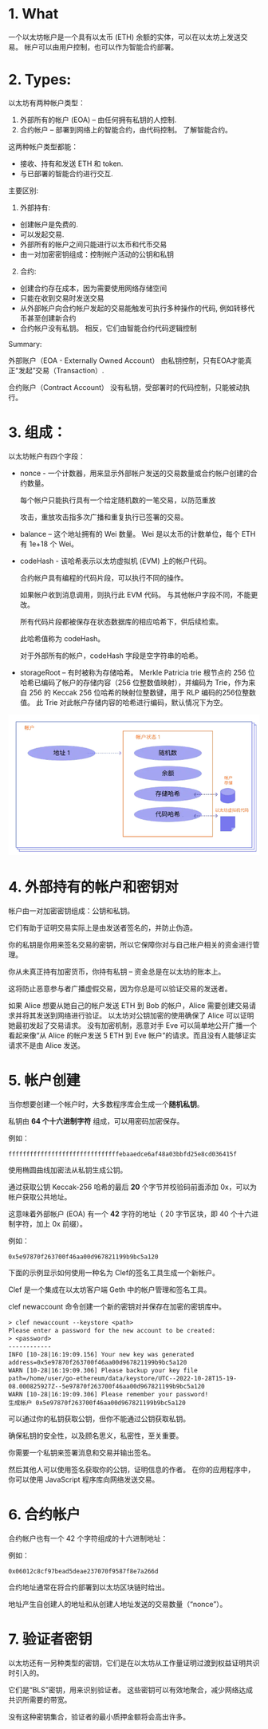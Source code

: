 # 1. What

一个以太坊帐户是一个具有以太币 (ETH) 余额的实体，可以在以太坊上发送交易。 帐户可以由用户控制，也可以作为智能合约部署。

# 2. Types:

以太坊有两种帐户类型：

1. 外部所有的帐户 (EOA) – 由任何拥有私钥的人控制.
2. 合约帐户 – 部署到网络上的智能合约，由代码控制。 了解智能合约。

这两种帐户类型都能：
- 接收、持有和发送 ETH 和 token.
- 与已部署的智能合约进行交互.

主要区别:

1. 外部持有:
- 创建帐户是免费的.
- 可以发起交易.
- 外部所有的帐户之间只能进行以太币和代币交易
- 由一对加密密钥组成：控制帐户活动的公钥和私钥

2. 合约:
- 创建合约存在成本，因为需要使用网络存储空间
- 只能在收到交易时发送交易
- 从外部帐户向合约帐户发起的交易能触发可执行多种操作的代码, 例如转移代币甚至创建新合约
- 合约帐户没有私钥。 相反，它们由智能合约代码逻辑控制

Summary:

外部账户（EOA - Externally Owned Account）	由私钥控制，只有EOA才能真正“发起”交易（Transaction）.

合约账户（Contract Account）	没有私钥，受部署时的代码控制，只能被动执行。


# 3. 组成：

以太坊帐户有四个字段：

- nonce - 一个计数器，用来显示外部帐户发送的交易数量或合约帐户创建的合约数量。 
  
    每个帐户只能执行具有一个给定随机数的一笔交易，以防范重放
    
    攻击，重放攻击指多次广播和重复执行已签署的交易。

- balance – 这个地址拥有的 Wei 数量。 
    Wei 是以太币的计数单位，每个 ETH 有 1e+18 个 Wei。

- codeHash - 该哈希表示以太坊虚拟机 (EVM) 上的帐户代码。 
    
    合约帐户具有编程的代码片段，可以执行不同的操作。

    如果帐户收到消息调用，则执行此 EVM 代码。 与其他帐户字段不同，不能更改。 

    所有代码片段都被保存在状态数据库的相应哈希下，供后续检索。 

    此哈希值称为 codeHash。 

    对于外部所有的帐户，codeHash 字段是空字符串的哈希。

- storageRoot – 有时被称为存储哈希。 Merkle Patricia trie 根节点的 256 位哈希已编码了帐户的存储内容（256 位整数值映射），并编码为 Trie，作为来自 256 的 Keccak 256 位哈希的映射位整数键，用于 RLP 编码的256位整数值。 此 Trie 对此帐户存储内容的哈希进行编码，默认情况下为空。

![alt text](image.png)


# 4. 外部持有的帐户和密钥对

帐户由一对加密密钥组成：公钥和私钥。 

它们有助于证明交易实际上是由发送者签名的，并防止伪造。 

你的私钥是你用来签名交易的密钥，所以它保障你对与自己帐户相关的资金进行管理。 

你从未真正持有加密货币，你持有私钥 – 资金总是在以太坊的账本上。

这将防止恶意参与者广播虚假交易，因为你总是可以验证交易的发送者。

如果 Alice 想要从她自己的帐户发送 ETH 到 Bob 的帐户，Alice 需要创建交易请求并将其发送到网络进行验证。 以太坊对公钥加密的使用确保了 Alice 可以证明她最初发起了交易请求。 没有加密机制，恶意对手 Eve 可以简单地公开广播一个看起来像“从 Alice 的帐户发送 5 ETH 到 Eve 帐户”的请求。而且没有人能够证实请求不是由 Alice 发送。


# 5. 帐户创建

当你想要创建一个帐户时，大多数程序库会生成一个**随机私钥**。

私钥由 **64 个十六进制字符** 组成，可以用密码加密保存。

例如：

```
fffffffffffffffffffffffffffffffebaaedce6af48a03bbfd25e8cd036415f
```

使用椭圆曲线加密法从私钥生成公钥。 

通过获取公钥 Keccak-256 哈希的最后 **20** 个字节并校验码前面添加 0x，可以为帐户获取公共地址。

这意味着外部帐户 (EOA) 有一个 **42** 字符的地址（ 20 字节区块，即 40 个十六进制字符，加上 0x 前缀）。

例如：
```
0x5e97870f263700f46aa00d967821199b9bc5a120
```

下面的示例显示如何使用一种名为 Clef的签名工具生成一个新帐户。 

Clef 是一个集成在以太坊客户端 Geth 中的帐户管理和签名工具。 

clef newaccount 命令创建一个新的密钥对并保存在加密的密钥库中。

```
> clef newaccount --keystore <path>
Please enter a password for the new account to be created:
> <password>
------------
INFO [10-28|16:19:09.156] Your new key was generated       address=0x5e97870f263700f46aa00d967821199b9bc5a120
WARN [10-28|16:19:09.306] Please backup your key file      path=/home/user/go-ethereum/data/keystore/UTC--2022-10-28T15-19-08.000825927Z--5e97870f263700f46aa00d967821199b9bc5a120
WARN [10-28|16:19:09.306] Please remember your password!
生成帐户 0x5e97870f263700f46aa00d967821199b9bc5a120

```

可以通过你的私钥获取公钥，但你不能通过公钥获取私钥。 

确保私钥的安全性，以及顾名思义，私密性，至关重要。

你需要一个私钥来签署消息和交易并输出签名。 

然后其他人可以使用签名获取你的公钥，证明信息的作者。 在你的应用程序中，你可以使用 JavaScript 程序库向网络发送交易。


# 6. 合约帐户

合约帐户也有一个 42 个字符组成的十六进制地址：

例如：
```
0x06012c8cf97bead5deae237070f9587f8e7a266d
```

合约地址通常在将合约部署到以太坊区块链时给出。 

地址产生自创建人的地址和从创建人地址发送的交易数量（“nonce”）。


# 7. 验证者密钥

以太坊还有一另种类型的密钥，它们是在以太坊从工作量证明过渡到权益证明共识时引入的。 

它们是“BLS”密钥，用来识别验证者。 这些密钥可以有效地聚合，减少网络达成共识所需要的带宽。 

没有这种密钥集合，验证者的最小质押金额将会高出许多。